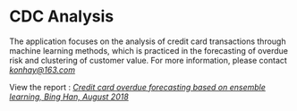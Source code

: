 # CDC Analysis
The application focuses on the analysis of credit card transactions through machine learning methods, which is practiced in the forecasting of overdue risk and clustering of customer value. For more information, please contact *konhay@163.com*

View the report : [*Credit card overdue forecasting based on ensemble learning, Bing Han, August 2018*](https://konhay.github.io/docs/Credit_card_overdue_forecasting_with_ensemble_learning.pdf)
